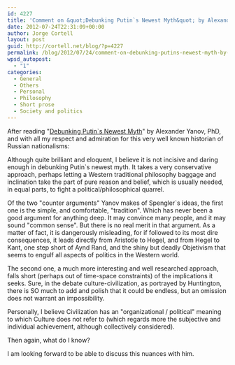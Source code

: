 ```yaml
---
id: 4227
title: 'Comment on &quot;Debunking Putin`s Newest Myth&quot; by Alexander Yanov'
date: 2012-07-24T22:31:09+00:00
author: Jorge Cortell
layout: post
guid: http://cortell.net/blog/?p=4227
permalink: /blog/2012/07/24/comment-on-debunking-putins-newest-myth-by-alexander-yanov/
wpsd_autopost:
  - "1"
categories:
  - General
  - Others
  - Personal
  - Philosophy
  - Short prose
  - Society and politics
---
```

After reading "<a title="http://www.imrussia.org/index.php?option=com_content&view=article&id=268&Itemid=81&lang=en" href="http://www.imrussia.org/index.php?option=com_content&view=article&id=268&Itemid=81&lang=en" target="_blank">Debunking Putin`s Newest Myth</a>" by Alexander Yanov, PhD, and with all my respect and admiration for this very well known historian of Russian nationalisms:

Although quite brilliant and eloquent, I believe it is not incisive and daring enough in debunking Putin`s newest myth. It takes a very conservative approach, perhaps letting a Western traditional philosophy baggage and inclination take the part of pure reason and belief, which is usually needed, in equal parts, to fight a political/philosophical quarrel.

Of the two "counter arguments" Yanov makes of Spengler`s ideas, the first one is the simple, and comfortable, "tradition". Which has never been a good argument for anything deep. It may convince many people, and it may sound "common sense". But there is no real merit in that argument. As a matter of fact, it is dangerously misleading, for if followed to its most dire consequences, it leads directly from Aristotle to Hegel, and from Hegel to Kant, one step short of Aynd Rand, and the shiny but deadly Objetivism that seems to engulf all aspects of politics in the Western world.

The second one, a much more interesting and well researched approach, falls short (perhaps out of time-space constraints) of the implications it seeks. Sure, in the debate culture-civilization, as portrayed by Huntington, there is SO much to add and polish that it could be endless, but an omission does not warrant an impossibility.

Personally, I believe Civilization has an "organizational / political" meaning to which Culture does not refer to (which regards more the subjective and individual achievement, although collectively considered).

Then again, what do I know?

I am looking forward to be able to discuss this nuances with him.